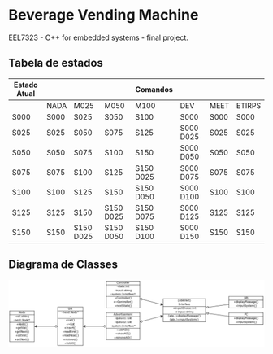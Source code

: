 # Beverage Vending Machine

EEL7323 - C++ for embedded systems - final project.

## Tabela de estados

| Estado Atual |      |           |           | Comandos  |           |      |        |
|--------------|------|-----------|-----------|-----------|-----------|------|--------|
|              | NADA | M025      | M050      | M100      | DEV       | MEET | ETIRPS |
| S000         | S000 | S025      | S050      | S100      | S000      | S000 | S000   |
| S025         | S025 | S050      | S075      | S125      | S000 D025 | S025 | S025   |
| S050         | S050 | S075      | S100      | S150      | S000 D050 | S050 | S050   |
| S075         | S075 | S100      | S125      | S150 D025 | S000 D075 | S075 | S075   |
| S100         | S100 | S125      | S150      | S150 D050 | S000 D100 | S100 | S100   |
| S125         | S125 | S150      | S150 D025 | S150 D075 | S000 D125 | S125 | S125   |
| S150         | S150 | S150 D025 | S150 D050 | S150 D100 | S000 D150 | S150 | S150   |

## Diagrama de Classes

<!-- ![alt text](https://github.com/kobarion/Vending-Machine/blob/master/images/classdiagramv2.png "class diagram") -->

<p align="center"> 
<img src="https://github.com/kobarion/Vending-Machine/blob/master/images/classdiagramv2.png">
</p>

